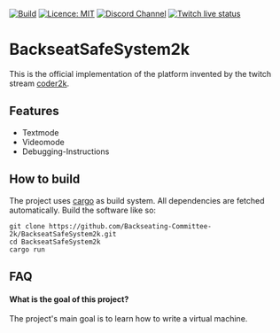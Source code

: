 [![Build](https://github.com/Backseating-Committee-2k/BackseatSafeSystem2k/actions/workflows/rust.yml/badge.svg)]([https://github.com/Backseating-Committee-2k/Seatbelt/actions/workflows/rust.yml](https://github.com/Backseating-Committee-2k/BackseatSafeSystem2k/actions/workflows/rust.yml))
[![Licence: MIT](https://img.shields.io/github/license/Backseating-Committee-2k/BackseatSafeSystem2k)](https://github.com/Backseating-Committee-2k/BackseatSafeSystem2k/blob/main/LICENSE)
[![Discord Channel](https://img.shields.io/discord/834834066008309800?style=social)](https://discord.gg/WygnW2wZj3)
[![Twitch live status](https://img.shields.io/twitch/status/coder2k?style=social)](https://twitch.tv/coder2k)

# BackseatSafeSystem2k

This is the official implementation of the platform invented by the twitch stream [coder2k](https://www.twitch.tv/coder2k).

## Features

- Textmode
- Videomode
- Debugging-Instructions

## How to build

The project uses [cargo]([https://crates.io](https://crates.io)) as build system. All dependencies are fetched automatically. Build the
software like so:

```
git clone https://github.com/Backseating-Committee-2k/BackseatSafeSystem2k.git
cd BackseatSafeSystem2k
cargo run
```

## FAQ

#### What is the goal of this project?

The project's main goal is to learn how to write a virtual machine.

